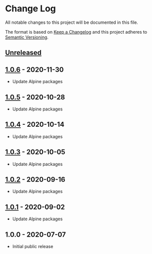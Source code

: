 # Change Log

All notable changes to this project will be documented in this file.

The format is based on [Keep a Changelog](http://keepachangelog.com/)
and this project adheres to [Semantic Versioning](http://semver.org/).

## [Unreleased]

## [1.0.6] - 2020-11-30
- Update Alpine packages

## [1.0.5] - 2020-10-28
- Update Alpine packages

## [1.0.4] - 2020-10-14
- Update Alpine packages

## [1.0.3] - 2020-10-05
- Update Alpine packages

## [1.0.2] - 2020-09-16
- Update Alpine packages

## [1.0.1] - 2020-09-02
- Update Alpine packages

## 1.0.0 - 2020-07-07

- Initial public release

[Unreleased]:  https://github.com/gmitirol/alpine312/compare/1.0.6...HEAD
[1.0.6]: https://github.com/gmitirol/alpine312/compare/1.0.5...1.0.6
[1.0.5]: https://github.com/gmitirol/alpine312/compare/1.0.4...1.0.5
[1.0.4]: https://github.com/gmitirol/alpine312/compare/1.0.3...1.0.4
[1.0.3]: https://github.com/gmitirol/alpine312/compare/1.0.2...1.0.3
[1.0.2]: https://github.com/gmitirol/alpine312/compare/1.0.1...1.0.2
[1.0.1]: https://github.com/gmitirol/alpine312/compare/1.0.0...1.0.1
